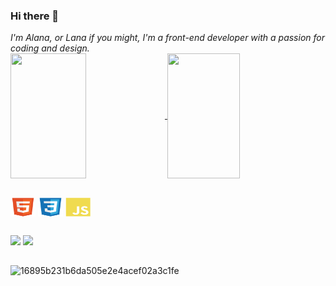 ### Hi there 👋 
<i>I'm Alana, or Lana if you might, I'm a front-end developer with a passion for coding and design.</i><br>
<a href="https://github.com/alanafsoares">
  <img align="center" height="200" width="49%" src="https://github-readme-stats.vercel.app/api?username=alanafsoares&count_private=true&show_icons=true&theme=dracula&include_all_commits" />
</a>
<a href="https://github.com/alanafsoares">
  <img align="center" height="200" width="48%" src="https://github-readme-stats.vercel.app/api/top-langs/?username=alanafsoares&layout=compact&theme=dracula" />
</a>
  <div style="display: inline_block"><br>
  <img align="center" alt="Alana-HTML" height="30" width="40" src="https://raw.githubusercontent.com/devicons/devicon/master/icons/html5/html5-original.svg">
  <img align="center" alt="Alana-CSS" height="30" width="40" src="https://raw.githubusercontent.com/devicons/devicon/master/icons/css3/css3-original.svg">
  <img align="center" alt="Alana-Js" height="30" width="40" src="https://raw.githubusercontent.com/devicons/devicon/master/icons/javascript/javascript-plain.svg">
  </div>
  
  ##
  
  <div> 
  <a href="https://www.linkedin.com/in/alanafsoares/"><img src="https://img.shields.io/badge/-LinkedIn-%230077B5?style=for-the-badge&logo=linkedin&logoColor=white" target="_blank"></a> 
  <a href="https://www.instagram.com/alanafrsoares/"><img src="https://img.shields.io/badge/-Instagram-%23E4405F?style=for-the-badge&logo=instagram&logoColor=white" target="_blank"></a>
</div>
    
   ##
  
  
 ![16895b231b6da505e2e4acef02a3c1fe](https://user-images.githubusercontent.com/68574175/140414962-dfd9df21-7884-4742-9efb-75cd046bd3b3.gif)
